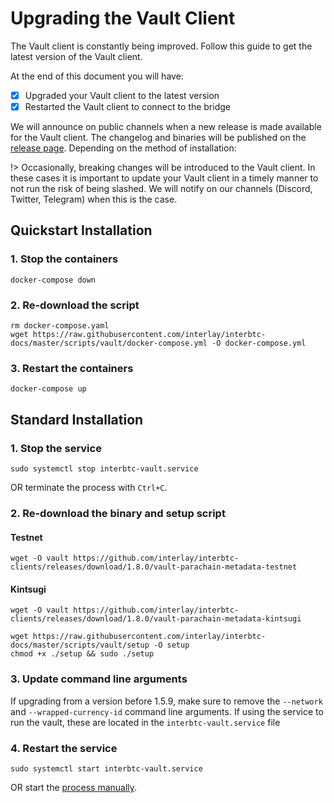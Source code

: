 # Upgrading the Vault Client

The Vault client is constantly being improved. Follow this guide to get the latest version of the Vault client.

At the end of this document you will have:

- [x] Upgraded your Vault client to the latest version
- [x] Restarted the Vault client to connect to the bridge

We will announce on public channels when a new release is made available for the Vault client. The changelog and binaries will be published on the [release page](https://github.com/interlay/interbtc-clients/releases). Depending on the method of installation:

!> Occasionally, breaking changes will be introduced to the Vault client. In these cases it is important to update your Vault client in a timely manner to not run the risk of being slashed. We will notify on our channels (Discord, Twitter, Telegram) when this is the case.

## Quickstart Installation

### 1. Stop the containers

```shell
docker-compose down
```

### 2. Re-download the script

```shell
rm docker-compose.yaml
wget https://raw.githubusercontent.com/interlay/interbtc-docs/master/scripts/vault/docker-compose.yml -O docker-compose.yml
```

### 3. Restart the containers

```shell
docker-compose up
```

## Standard Installation

### 1. Stop the service

```shell
sudo systemctl stop interbtc-vault.service
```

OR terminate the process with `Ctrl+C`.

### 2. Re-download the binary and setup script

<!-- tabs:start -->

#### **Testnet**

```shell
wget -O vault https://github.com/interlay/interbtc-clients/releases/download/1.8.0/vault-parachain-metadata-testnet
```

#### **Kintsugi**

```shell
wget -O vault https://github.com/interlay/interbtc-clients/releases/download/1.8.0/vault-parachain-metadata-kintsugi
```

<!-- tabs:end -->

```shell
wget https://raw.githubusercontent.com/interlay/interbtc-docs/master/scripts/vault/setup -O setup
chmod +x ./setup && sudo ./setup
```

### 3. Update command line arguments

If upgrading from a version before 1.5.9, make sure to remove the `--network` and `--wrapped-currency-id` command line arguments. If using the service to run the vault, these are located in the `interbtc-vault.service` file

### 4. Restart the service

```shell
sudo systemctl start interbtc-vault.service
```

OR start the [process manually](vault/installation?id=_5-start-the-vault-client).

